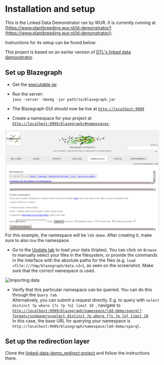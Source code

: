 # Installation and setup

This is the Linked Data Demonstrator ran by WUR. It is currently running at [https://www.plantbreeding.wur.nl/ld-demonstrator/](https://www.plantbreeding.wur.nl/ld-demonstrator/).

Instructions for its setup can be found below.

This project is based on an earlier version of [DTL's linked data demonstrator](https://github.com/DTL-FAIRData/linked-data-demo).

## Set up Blazegraph

* Get the [executable jar](https://wiki.blazegraph.com/wiki/index.php/NanoSparqlServer#Downloading_the_Executable_Jar).
* Run the server:  
  `java -server -Xmx4g -jar path/to/blazegraph.jar`  
  <!--`java -server -Xmx4g -jar C:\Users\papou001\My_portable_apps\Blazegraph\blazegraph.jar`  -->
  
* The Blazegraph GUI should now be live at [`http://localhost:9999`](http://localhost:9999)

* Create a namespace for your project at [`http://localhost:9999/blazegraph/#namespaces`](`http://localhost:9999/blazegraph/#namespaces`). 

![Creating a namespace](images/namespace.png "Creating the namespace")
For this example, the namespace will be `ldd-demo`. After creating it, make sure to also `Use` the namespace.

* Go to the [Update tab](images/http://localhost:9999/blazegraph/#update) to load your data (triples). You can click on `Browse` to manually select your files in the filesystem, or provide the commands in the interface with the absolute paths for the files (e.g. `load <file:///tmp/blazegraph/data.n3>`), as seen on the screenshot. Make sure that the correct namespace is used.

![Importing data](data_import.png "Importing the data (ttl files)")

* Verify that this particular namespace can be queried. You can do this through the `Query tab`.  
Alternatively, you can submit a request directly.
E.g. to query with `select distinct ?p where {?s ?p ?o} limit 10 `, navigate to
[`http://localhost:9999/blazegraph/namespace/ldd-demo/sparql?format=json&query=select distinct ?p where {?s ?p ?o} limit 10`](http://localhost:9999/blazegraph/namespace/ldd-demo/sparql?format=json&query=select%20distinct%20%3Fp%20where%20%7B%3Fs%20%3Fp%20%3Fo%7D%20limit%2010)  
In this case, the base URL for querying your namespace is `http://localhost:9999/blazegraph/namespace/ldd-demo/sparql`.


## Set up the redirection layer

Clone the [linked-data-demo_redirect project](https://github.com/PBR/linked-data-demo_redirect) and follow the instructions there.




















